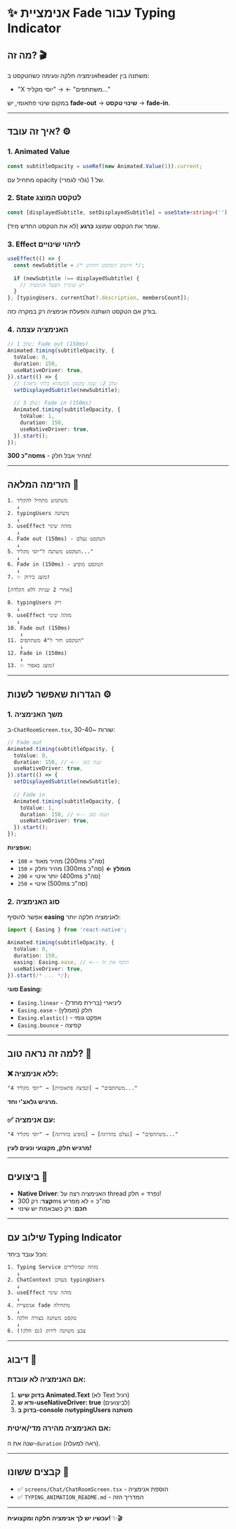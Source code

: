 # ✨ אנימציית Fade עבור Typing Indicator

## מה זה? 🎬

אנימציה חלקה ונעימה כשהטקסט בheader משתנה בין:
- "X משתתפים" ← → "יוסי מקליד..."

במקום שינוי פתאומי, יש **fade-out** → **שינוי טקסט** → **fade-in**.

---

## איך זה עובד? ⚙️

### 1. Animated Value

```typescript
const subtitleOpacity = useRef(new Animated.Value(1)).current;
```

מתחיל עם opacity של 1 (גלוי לגמרי).

### 2. State לטקסט המוצג

```typescript
const [displayedSubtitle, setDisplayedSubtitle] = useState<string>('');
```

שומר את הטקסט שמוצג **כרגע** (לא את הטקסט החדש מיד).

### 3. Effect לזיהוי שינויים

```typescript
useEffect(() => {
  const newSubtitle = /* חישוב הטקסט החדש */;
  
  if (newSubtitle !== displayedSubtitle) {
    // יש שינוי! הפעל אנימציה
  }
}, [typingUsers, currentChat?.description, membersCount]);
```

בודק אם הטקסט השתנה והפעלת אנימציה רק במקרה כזה.

### 4. האנימציה עצמה

```typescript
// שלב 1: Fade out (150ms)
Animated.timing(subtitleOpacity, {
  toValue: 0,
  duration: 150,
  useNativeDriver: true,
}).start(() => {
  // שלב 2: שנה טקסט (כשהוא בלתי נראה)
  setDisplayedSubtitle(newSubtitle);
  
  // שלב 3: Fade in (150ms)
  Animated.timing(subtitleOpacity, {
    toValue: 1,
    duration: 150,
    useNativeDriver: true,
  }).start();
});
```

**סה"כ 300ms** - מהיר אבל חלק!

---

## הזרימה המלאה 🌊

```
1. משתמש מתחיל להקליד
   ↓
2. typingUsers משתנה
   ↓
3. useEffect מזהה שינוי
   ↓
4. Fade out (150ms) - הטקסט נעלם
   ↓
5. הטקסט משתנה ל"יוסי מקליד..."
   ↓
6. Fade in (150ms) - הטקסט מופיע
   ↓
7. ✨ מוצג בירוק!

[אחרי 2 שניות ללא הקלדה]

8. typingUsers ריק
   ↓
9. useEffect מזהה שינוי
   ↓
10. Fade out (150ms)
    ↓
11. הטקסט חזר ל"4 משתתפים"
    ↓
12. Fade in (150ms)
    ↓
13. ✨ מוצג באפור!
```

---

## הגדרות שאפשר לשנות ⚙️

### 1. משך האנימציה

ב-`ChatRoomScreen.tsx`, שורות ~30-40:

```typescript
// Fade out
Animated.timing(subtitleOpacity, {
  toValue: 0,
  duration: 150, // <-- שנה כאן
  useNativeDriver: true,
}).start(() => {
  setDisplayedSubtitle(newSubtitle);
  
  // Fade in
  Animated.timing(subtitleOpacity, {
    toValue: 1,
    duration: 150, // <-- ושנה כאן
    useNativeDriver: true,
  }).start();
});
```

**אופציות:**
- `100` = מהיר מאוד (200ms סה"כ)
- `150` = מהיר וחלק (300ms סה"כ) **← מומלץ**
- `200` = יותר איטי (400ms סה"כ)
- `250` = איטי (500ms סה"כ)

### 2. סוג האנימציה

אפשר להוסיף **easing** לאנימציה חלקה יותר:

```typescript
import { Easing } from 'react-native';

Animated.timing(subtitleOpacity, {
  toValue: 0,
  duration: 150,
  easing: Easing.ease, // <-- הוסף את זה
  useNativeDriver: true,
}).start(/* ... */);
```

**סוגי Easing:**
- `Easing.linear` - ליניארי (ברירת מחדל)
- `Easing.ease` - חלק (מומלץ)
- `Easing.elastic()` - אפקט גומי
- `Easing.bounce` - קפיצה

---

## למה זה נראה טוב? 🎨

### ❌ ללא אנימציה:
```
"4 משתתפים" → [קפיצה פתאומית] → "יוסי מקליד..."
```
**מרגיש גלאצ'י וחד.**

### ✅ עם אנימציה:
```
"4 משתתפים" → [נעלם בהדרגה] → [מופיע בהדרגה] → "יוסי מקליד..."
```
**מרגיש חלק, מקצועי ונעים לעין!**

---

## ביצועים 🚀

- **Native Driver**: האנימציה רצה על thread נפרד = חלק!
- **קצר**: רק 300ms סה"כ = לא מפריע
- **חכם**: רק כשבאמת יש שינוי

---

## שילוב עם Typing Indicator

הכל עובד ביחד:

```
1. Typing Service מזהה שמקלידים
   ↓
2. ChatContext מעדכן typingUsers
   ↓
3. useEffect מזהה שינוי
   ↓
4. אנימציית fade מתחילה
   ↓
5. טקסט משתנה בצורה חלקה
   ↓
6. צבע משתנה לירוק (גם חלק!)
```

---

## דיבוג 🐛

### אם האנימציה לא עובדת:

1. **בדוק שיש Animated.Text** (לא Text רגיל)
2. **ודא ש-useNativeDriver: true** (לביצועים)
3. **בדוק ב-console שהtypingUsers משתנה**

### אם האנימציה מהירה מדי/איטית:

שנה את ה-`duration` (ראה למעלה).

---

## קבצים ששונו 📁

- ✅ `screens/Chat/ChatRoomScreen.tsx` - הוספת אנימציה
- ✅ `TYPING_ANIMATION_README.md` - המדריך הזה

---

**עכשיו יש לך אנימציה חלקה ומקצועית!** ✨🎬

